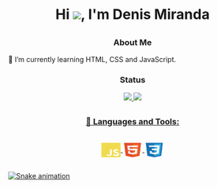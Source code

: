 <h1 align="center">Hi <img src="https://raw.githubusercontent.com/MartinHeinz/MartinHeinz/master/wave.gif" height="30px" >, I'm Denis Miranda</h1>

## <h3 align="center"> About Me </h3>

📖 I’m currently learning HTML, CSS and JavaScript.




<h3 align="center"> Status </h3>
<div align="center">
  <a href="https://github.com/denismiranda">
  <img height="180rem" src="https://github-readme-stats.vercel.app/api?username=denismiranda&show_icons=true&theme=tokyonight&include_all_commits=true&count_private=true"/>
  <img height="180rem"src="[https://github-readme-stats.vercel.app/api/top-langs/?username=denismiranda&layout=compact&langs_count=7&theme=tokyonight](https://github-readme-stats.vercel.app/api/top-langs/?username=denismiranda&layout=compact&langs_count=7&theme=tokyonight)"/>
</div>
  
   ##

  <h3 align="center"> 🚀 Languages and Tools: </h3>
  <div style="display: inline_block" align="center"><br>
    <img align="center" alt="denismiranda-Js" height="30" width="40" src="https://raw.githubusercontent.com/devicons/devicon/master/icons/javascript/javascript-plain.svg">
    <img align="center" alt="denismiranda-HTML" height="30" width="40" src="https://raw.githubusercontent.com/devicons/devicon/master/icons/html5/html5-original.svg">
    <img align="center" alt="denismiranda-CSS" height="30" width="40" src="https://raw.githubusercontent.com/devicons/devicon/master/icons/css3/css3-original.svg">
  </div>
  
  ##
  
  
   ![Snake animation](https://github.com/denismiranda/denismiranda/blob/output/github-contribution-grid-snake.svg)
